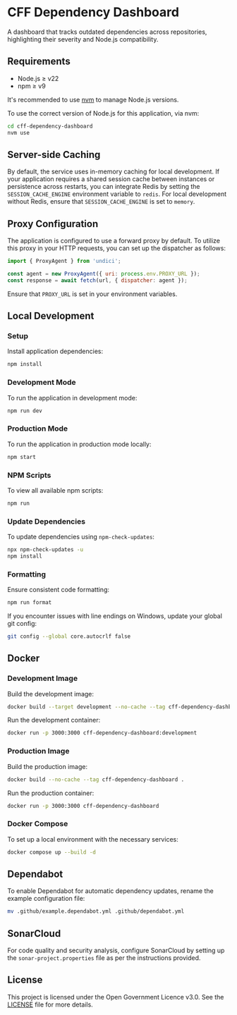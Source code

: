 # CFF Dependency Dashboard

A dashboard that tracks outdated dependencies across repositories, highlighting their severity and Node.js compatibility.

## Requirements

- Node.js ≥ v22
- npm ≥ v9

It's recommended to use [nvm](https://github.com/nvm-sh/nvm) to manage Node.js versions.

To use the correct version of Node.js for this application, via nvm:

```bash
cd cff-dependency-dashboard
nvm use
```

## Server-side Caching

By default, the service uses in-memory caching for local development. If your application requires a shared session cache between instances or persistence across restarts, you can integrate Redis by setting the `SESSION_CACHE_ENGINE` environment variable to `redis`. For local development without Redis, ensure that `SESSION_CACHE_ENGINE` is set to `memory`.

## Proxy Configuration

The application is configured to use a forward proxy by default. To utilize this proxy in your HTTP requests, you can set up the dispatcher as follows:

```javascript
import { ProxyAgent } from 'undici';

const agent = new ProxyAgent({ uri: process.env.PROXY_URL });
const response = await fetch(url, { dispatcher: agent });
```

Ensure that `PROXY_URL` is set in your environment variables.

## Local Development

### Setup

Install application dependencies:

```bash
npm install
```

### Development Mode

To run the application in development mode:

```bash
npm run dev
```

### Production Mode

To run the application in production mode locally:

```bash
npm start
```

### NPM Scripts

To view all available npm scripts:

```bash
npm run
```

### Update Dependencies

To update dependencies using `npm-check-updates`:

```bash
npx npm-check-updates -u
npm install
```

### Formatting

Ensure consistent code formatting:

```bash
npm run format
```

If you encounter issues with line endings on Windows, update your global git config:

```bash
git config --global core.autocrlf false
```

## Docker

### Development Image

Build the development image:

```bash
docker build --target development --no-cache --tag cff-dependency-dashboard:development .
```

Run the development container:

```bash
docker run -p 3000:3000 cff-dependency-dashboard:development
```

### Production Image

Build the production image:

```bash
docker build --no-cache --tag cff-dependency-dashboard .
```

Run the production container:

```bash
docker run -p 3000:3000 cff-dependency-dashboard
```

### Docker Compose

To set up a local environment with the necessary services:

```bash
docker compose up --build -d
```

## Dependabot

To enable Dependabot for automatic dependency updates, rename the example configuration file:

```bash
mv .github/example.dependabot.yml .github/dependabot.yml
```

## SonarCloud

For code quality and security analysis, configure SonarCloud by setting up the `sonar-project.properties` file as per the instructions provided.

## License

This project is licensed under the Open Government Licence v3.0. See the [LICENSE](LICENSE) file for more details.
